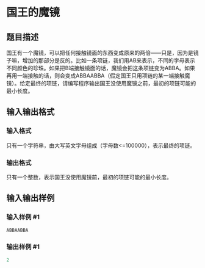 # 国王的魔镜

## 题目描述

国王有一个魔镜，可以把任何接触镜面的东西变成原来的两倍——只是，因为是镜子嘛，增加的那部分是反的。比如一条项链，我们用AB来表示，不同的字母表示不同颜色的珍珠。如果把B端接触镜面的话，魔镜会把这条项链变为ABBA。如果再用一端接触的话，则会变成ABBAABBA（假定国王只用项链的某一端接触魔镜）。给定最终的项链，请编写程序输出国王没使用魔镜之前，最初的项链可能的最小长度。

## 输入输出格式

### 输入格式

只有一个字符串，由大写英文字母组成（字母数<=100000），表示最终的项链。

### 输出格式

只有一个整数，表示国王没使用魔镜前，最初的项链可能的最小长度。

## 输入输出样例

### 输入样例 #1

```cpp
ABBAABBA
```


### 输出样例 #1

```cpp
2
```


